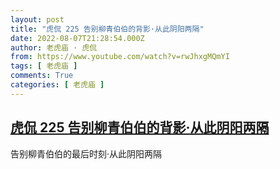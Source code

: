 ```yaml
---
layout: post
title: "虎侃 225 告别柳青伯伯的背影·从此阴阳两隔"
date: 2022-08-07T21:28:54.000Z
author: 老虎庙 · 虎侃
from: https://www.youtube.com/watch?v=rwJhxgMQmYI
tags: [ 老虎庙 ]
comments: True
categories: [ 老虎庙 ]
---
```

<!--1659907734000-->
[虎侃 225 告别柳青伯伯的背影·从此阴阳两隔](https://www.youtube.com/watch?v=rwJhxgMQmYI)
------

<div>
告别柳青伯伯的最后时刻·从此阴阳两隔
</div>
